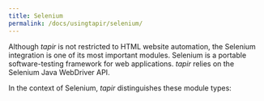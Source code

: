 ```yaml
---
title: Selenium
permalink: /docs/usingtapir/selenium/
---
```


Although <i>tapir</i> is not restricted to HTML website automation, the
Selenium integration is one of its most important modules. Selenium is a
portable software-testing framework for web applications. <i>tapir</i> relies
on the Selenium Java WebDriver API.

In the context of Selenium, <i>tapir</i> distinguishes these module types:
